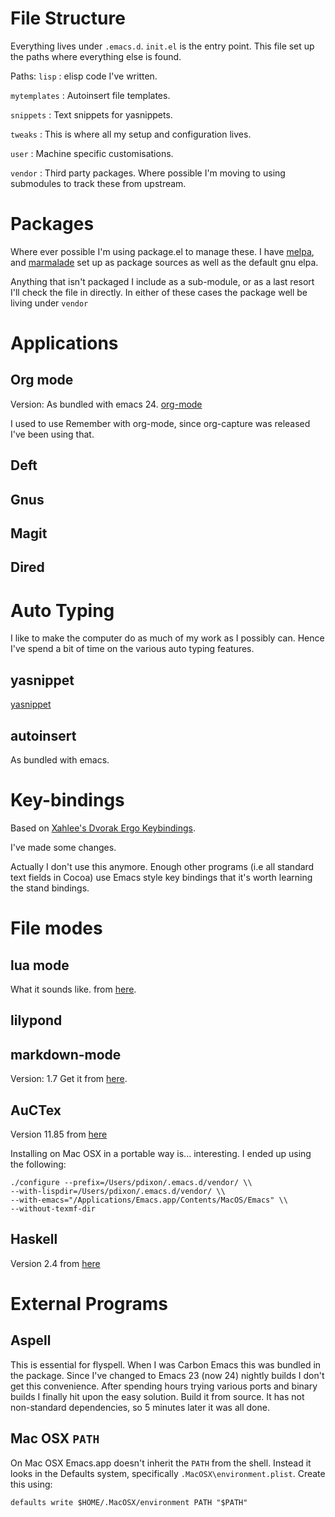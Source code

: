 # File Structure
Everything lives under `.emacs.d`. `init.el` is the entry point. This
file set up the paths where everything else is found.

Paths:
`lisp`
:   elisp code I've written.

`mytemplates`
:   Autoinsert file templates.

`snippets`
:   Text snippets for yasnippets.

`tweaks`
:   This is where all my setup and configuration lives.

`user`
:   Machine specific customisations.

`vendor`
:   Third party packages. Where possible I'm moving to using submodules
    to track these from upstream.


# Packages
Where ever possible I'm using package.el to manage these. I have
[melpa](), and [marmalade]() set up as package sources as well as the
default gnu elpa.

Anything that isn't packaged I include as a sub-module, or as a last
resort I'll check the file in directly. In either of these cases the
package well be living under `vendor`

[melpa]:
[marmalade]:

# Applications

## Org mode
Version: As bundled with emacs 24.
[org-mode](http://orgmode.org/index.html#sec-3)

I used to use Remember with org-mode, since org-capture was released
I've been using that.

## Deft

## Gnus

## Magit

## Dired

# Auto Typing
I like to make the computer do as much of my work as I possibly can.
Hence I've spend a bit of time on the various auto typing features.

## yasnippet
[yasnippet](http://code.google.com/p/yasnippet/)

## autoinsert
As bundled with emacs.

# Key-bindings

Based on [Xahlee's Dvorak Ergo
Keybindings](http://xahlee.org/emacs/ergonomic_emacs_keybinding.html).

I've made some changes.

Actually I don't use this anymore. Enough other programs (i.e all
standard text fields in Cocoa) use Emacs style key bindings that it's
worth learning the stand bindings.

# File modes

## lua mode
What it sounds like.
from [here](http://luaforge.net/projects/lua-mode/).

## lilypond

## markdown-mode
Version: 1.7
Get it from [here](http://jblevins.org/projects/markdown-mode/).

## AuCTex
Version 11.85 from [here](http://www.gnu.org/software/auctex/)

Installing on Mac OSX in a portable way is... interesting.
I ended up using the following:

    ./configure --prefix=/Users/pdixon/.emacs.d/vendor/ \\
    --with-lispdir=/Users/pdixon/.emacs.d/vendor/ \\
    --with-emacs="/Applications/Emacs.app/Contents/MacOS/Emacs" \\
    --without-texmf-dir

## Haskell
Version 2.4 from [here](http://www.iro.umontreal.ca/~monnier/elisp/#haskell-mode)


# External Programs
## Aspell
This is essential for flyspell. When I was Carbon Emacs this was
bundled in the package. Since I've changed to Emacs 23 (now 24)
nightly builds I don't get this convenience. After spending hours
trying various ports and binary builds I finally hit upon the easy
solution. Build it from source. It has not non-standard dependencies,
so 5 minutes later it was all done.

## Mac OSX `PATH`
On Mac OSX Emacs.app doesn't inherit the `PATH` from the shell.
Instead it looks in the Defaults system, specifically
`.MacOSX\environment.plist`. Create this using:

    defaults write $HOME/.MacOSX/environment PATH "$PATH"
